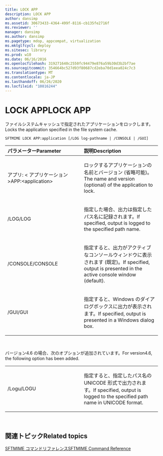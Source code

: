 ```yaml
---
title: LOCK APP
description: LOCK APP
author: dansimp
ms.assetid: 30673433-4364-499f-8116-cb135fe2716f
ms.reviewer: ''
manager: dansimp
ms.author: dansimp
ms.pagetype: mdop, appcompat, virtualization
ms.mktglfcycl: deploy
ms.sitesec: library
ms.prod: w10
ms.date: 06/16/2016
ms.openlocfilehash: 319271640c2550fc94479e876a59b30d3b2bf7ae
ms.sourcegitcommit: 354664bc527d93f80687cd2eba70d1eea024c7c3
ms.translationtype: MT
ms.contentlocale: ja-JP
ms.lasthandoff: 06/26/2020
ms.locfileid: "10816244"
---
```

# <span data-ttu-id="aa82c-103">LOCK APP</span><span class="sxs-lookup"><span data-stu-id="aa82c-103">LOCK APP</span></span>


<span data-ttu-id="aa82c-104">ファイルシステムキャッシュで指定されたアプリケーションをロックします。</span><span class="sxs-lookup"><span data-stu-id="aa82c-104">Locks the application specified in the file system cache.</span></span>

`SFTMIME LOCK APP:application [/LOG log-pathname | /CONSOLE | /GUI]`

<table>
<colgroup>
<col width="50%" />
<col width="50%" />
</colgroup>
<thead>
<tr class="header">
<th align="left"><span data-ttu-id="aa82c-105">パラメーター</span><span class="sxs-lookup"><span data-stu-id="aa82c-105">Parameter</span></span></th>
<th align="left"><span data-ttu-id="aa82c-106">説明</span><span class="sxs-lookup"><span data-stu-id="aa82c-106">Description</span></span></th>
</tr>
</thead>
<tbody>
<tr class="odd">
<td align="left"><p><span data-ttu-id="aa82c-107">アプリ: &lt; アプリケーション&gt;</span><span class="sxs-lookup"><span data-stu-id="aa82c-107">APP:&lt;application&gt;</span></span></p></td>
<td align="left"><p><span data-ttu-id="aa82c-108">ロックするアプリケーションの名前とバージョン (省略可能)。</span><span class="sxs-lookup"><span data-stu-id="aa82c-108">The name and version (optional) of the application to lock.</span></span></p></td>
</tr>
<tr class="even">
<td align="left"><p><span data-ttu-id="aa82c-109">/LOG</span><span class="sxs-lookup"><span data-stu-id="aa82c-109">/LOG</span></span></p></td>
<td align="left"><p><span data-ttu-id="aa82c-110">指定した場合、出力は指定したパス名に記録されます。</span><span class="sxs-lookup"><span data-stu-id="aa82c-110">If specified, output is logged to the specified path name.</span></span></p></td>
</tr>
<tr class="odd">
<td align="left"><p><span data-ttu-id="aa82c-111">/CONSOLE</span><span class="sxs-lookup"><span data-stu-id="aa82c-111">/CONSOLE</span></span></p></td>
<td align="left"><p><span data-ttu-id="aa82c-112">指定すると、出力がアクティブなコンソールウィンドウに表示されます (既定)。</span><span class="sxs-lookup"><span data-stu-id="aa82c-112">If specified, output is presented in the active console window (default).</span></span></p></td>
</tr>
<tr class="even">
<td align="left"><p><span data-ttu-id="aa82c-113">/GUI</span><span class="sxs-lookup"><span data-stu-id="aa82c-113">/GUI</span></span></p></td>
<td align="left"><p><span data-ttu-id="aa82c-114">指定すると、Windows のダイアログボックスに出力が表示されます。</span><span class="sxs-lookup"><span data-stu-id="aa82c-114">If specified, output is presented in a Windows dialog box.</span></span></p></td>
</tr>
</tbody>
</table>

 

<span data-ttu-id="aa82c-115">バージョン4.6 の場合、次のオプションが追加されています。</span><span class="sxs-lookup"><span data-stu-id="aa82c-115">For version4.6, the following option has been added.</span></span>

<table>
<colgroup>
<col width="50%" />
<col width="50%" />
</colgroup>
<tbody>
<tr class="odd">
<td align="left"><p><span data-ttu-id="aa82c-116">/Logu</span><span class="sxs-lookup"><span data-stu-id="aa82c-116">/LOGU</span></span></p></td>
<td align="left"><p><span data-ttu-id="aa82c-117">指定すると、指定したパス名の UNICODE 形式で出力されます。</span><span class="sxs-lookup"><span data-stu-id="aa82c-117">If specified, output is logged to the specified path name in UNICODE format.</span></span></p></td>
</tr>
</tbody>
</table>

 

## <span data-ttu-id="aa82c-118">関連トピック</span><span class="sxs-lookup"><span data-stu-id="aa82c-118">Related topics</span></span>


[<span data-ttu-id="aa82c-119">SFTMIME コマンドリファレンス</span><span class="sxs-lookup"><span data-stu-id="aa82c-119">SFTMIME Command Reference</span></span>](sftmime--command-reference.md)

 

 





